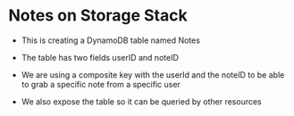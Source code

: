 # Notes on Storage Stack 

- This is creating a DynamoDB table named Notes 
- The table has two fields userID and noteID 
- We are using a composite key with the userId and the noteID to be able to 
grab a specific note from a specific user 

- We also expose the table so it can be queried by other resources 
